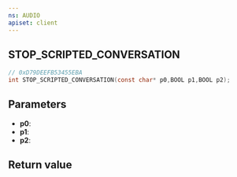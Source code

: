```yaml
---
ns: AUDIO
apiset: client
---
```

## STOP_SCRIPTED_CONVERSATION

```c
// 0xD79DEEFB53455EBA
int STOP_SCRIPTED_CONVERSATION(const char* p0,BOOL p1,BOOL p2);
```


## Parameters
* **p0**:
* **p1**:
* **p2**:

## Return value
